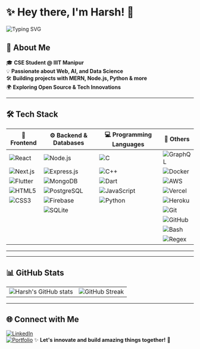 # ✨ Hey there, I'm Harsh! 👋  

<!-- Animated Header -->
![Typing SVG](https://readme-typing-svg.herokuapp.com?font=Fira+Code&size=22&pause=1000&color=6A5ACD&center=true&vCenter=true&width=500&lines=Full-Stack+Developer;Data+Enthusiast;Problem+Solver;Natural+Language+Models!)

## 🚀 About Me  
🎓 **CSE Student @ IIIT Manipur**  
💡 **Passionate about Web, AI, and Data Science**  
🛠 **Building projects with MERN, Node.js, Python & more**  
🌍 **Exploring Open Source & Tech Innovations**  

---

## 🛠 Tech Stack  
  
| 🚀 Frontend | ⚙ Backend & Databases | 💻 Programming Languages | 🔧 Others |
|------|------|------|------|
| ![React](https://img.shields.io/badge/React-20232A?style=for-the-badge&logo=react&logoColor=61DAFB) | ![Node.js](https://img.shields.io/badge/Node.js-43853D?style=for-the-badge&logo=node.js&logoColor=white) | ![C](https://img.shields.io/badge/C-00599C?style=for-the-badge&logo=c&logoColor=white) | ![GraphQL](https://img.shields.io/badge/GraphQL-E10098?style=for-the-badge&logo=graphql&logoColor=white) |
| ![Next.js](https://img.shields.io/badge/Next.js-000000?style=for-the-badge&logo=nextdotjs&logoColor=white) | ![Express.js](https://img.shields.io/badge/Express.js-404D59?style=for-the-badge) | ![C++](https://img.shields.io/badge/C++-00599C?style=for-the-badge&logo=c%2B%2B&logoColor=white) | ![Docker](https://img.shields.io/badge/Docker-2496ED?style=for-the-badge&logo=docker&logoColor=white) |
| ![Flutter](https://img.shields.io/badge/Flutter-02569B?style=for-the-badge&logo=flutter&logoColor=white) | ![MongoDB](https://img.shields.io/badge/MongoDB-4EA94B?style=for-the-badge&logo=mongodb&logoColor=white) | ![Dart](https://img.shields.io/badge/Dart-0175C2?style=for-the-badge&logo=dart&logoColor=white) | ![AWS](https://img.shields.io/badge/AWS-232F3E?style=for-the-badge&logo=amazon-aws&logoColor=white) |
| ![HTML5](https://img.shields.io/badge/HTML5-E34F26?style=for-the-badge&logo=html5&logoColor=white) | ![PostgreSQL](https://img.shields.io/badge/PostgreSQL-336791?style=for-the-badge&logo=postgresql&logoColor=white) | ![JavaScript](https://img.shields.io/badge/JavaScript-F7DF1E?style=for-the-badge&logo=javascript&logoColor=black) | ![Vercel](https://img.shields.io/badge/Vercel-000000?style=for-the-badge&logo=vercel&logoColor=white) |
| ![CSS3](https://img.shields.io/badge/CSS3-1572B6?style=for-the-badge&logo=css3&logoColor=white) | ![Firebase](https://img.shields.io/badge/Firebase-FFCA28?style=for-the-badge&logo=firebase&logoColor=white) | ![Python](https://img.shields.io/badge/Python-3776AB?style=for-the-badge&logo=python&logoColor=white) | ![Heroku](https://img.shields.io/badge/Heroku-430098?style=for-the-badge&logo=heroku&logoColor=white) |
|  | ![SQLite](https://img.shields.io/badge/SQLite-07405E?style=for-the-badge&logo=sqlite&logoColor=white) |  | ![Git](https://img.shields.io/badge/Git-F05032?style=for-the-badge&logo=git&logoColor=white) |
|  |  |  | ![GitHub](https://img.shields.io/badge/GitHub-181717?style=for-the-badge&logo=github&logoColor=white) |
|  |  |  | ![Bash](https://img.shields.io/badge/Bash-4EAA25?style=for-the-badge&logo=gnu-bash&logoColor=white) |
|  |  |  | ![Regex](https://img.shields.io/badge/Regex-000000?style=for-the-badge&logo=regex&logoColor=white) |

---

---


## 📊 GitHub Stats  

<table>
  <tr>
    <td valign="top"><img src="https://github-readme-stats.vercel.app/api?username=KDHarsh24&show_icons=true&theme=radical" alt="Harsh's GitHub stats" /></td>
    <td valign="top"><img src="https://github-readme-streak-stats.herokuapp.com/?user=KDHarsh24&theme=radical" alt="GitHub Streak" /></td>
  </tr>
</table>

---

## 🌐 Connect with Me  
[![LinkedIn](https://img.shields.io/badge/LinkedIn-blue?style=for-the-badge&logo=linkedin)](https://linkedin.com/in/kdharsh24)  
[![Portfolio](https://img.shields.io/badge/Portfolio-FF5722?style=for-the-badge&logo=react)](https://kdharsh24.github.io) 
✨ **Let's innovate and build amazing things together!** 🚀  
